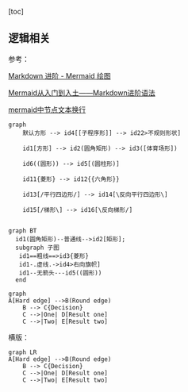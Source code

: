 [toc]

## 逻辑相关

参考：

[Markdown 进阶 - Mermaid 绘图](https://zhuanlan.zhihu.com/p/139166407)

[Mermaid从入门到入土——Markdown进阶语法](https://zhuanlan.zhihu.com/p/355997933)

[mermaid中节点文本换行](https://blog.csdn.net/yovven/article/details/101348911)



```mermaid
graph
    默认方形 --> id4[[子程序形]] --> id22>不规则形状]
    
    id1[方形] --> id2(圆角矩形) --> id3([体育场形])
    
    id6((圆形)) --> id5[(圆柱形)]
    
	id11{菱形} --> id12{{六角形}}
	
	id13[/平行四边形/] --> id14[\反向平行四边形\]
	
	id15[/梯形\] --> id16[\反向梯形/]
	
```



```mermaid
graph BT
  id1(圆角矩形)--普通线-->id2[矩形];
  subgraph 子图
   id1==粗线==>id3{菱形}
   id1-.虚线.->id4>右向旗帜]
   id1--无箭头---id5((圆形))
  end
```



```mermaid
graph
A[Hard edge] -->B(Round edge)
	B --> C{Decision}
	C -->|One| D[Result one]
	C -->|Two| E[Result two]
```


横版：

```mermaid
graph LR
A[Hard edge] -->B(Round edge)
	B --> C{Decision}
	C -->|One| D[Result one]
	C -->|Two| E[Result two]
```